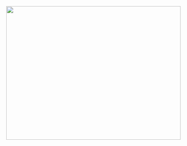 <p align="center">
  <img width="455" height="350" src="https://i.gyazo.com/f357acf4b467388f5303a4795f9badf2.png">
</p>
